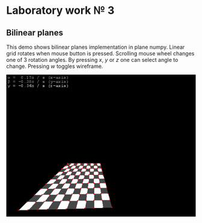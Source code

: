 # Laboratory work № 3
## Bilinear planes

This demo shows bilinear planes implementation in plane numpy. Linear grid rotates when mouse button is pressed. Scrolling mouse wheel changes one of 3 rotation angles. By pressing *x*, *y* or *z* one can select angle to change. Pressing *w* toggles wireframe.

![demo](../demo/lab3.gif)

